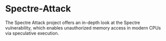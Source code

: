 # Spectre-Attack
The Spectre Attack project offers an in-depth look at the Spectre vulnerability, which enables unauthorized memory access in modern CPUs via speculative execution.
